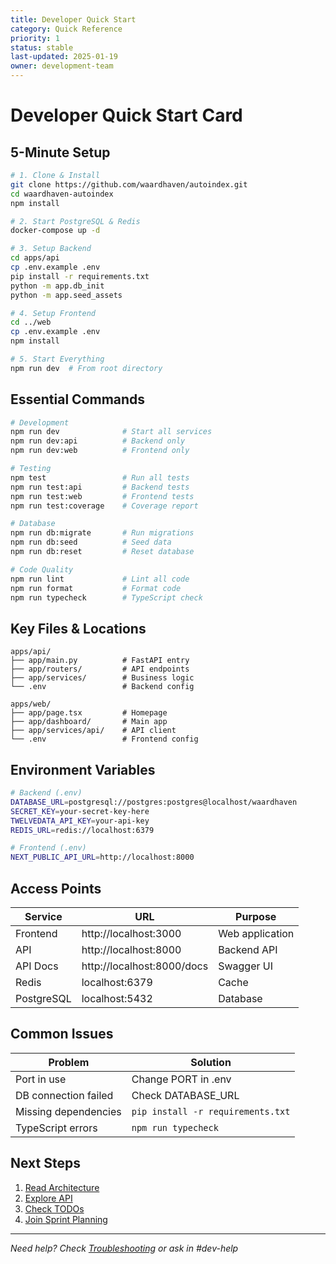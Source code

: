 ```yaml
---
title: Developer Quick Start
category: Quick Reference
priority: 1
status: stable
last-updated: 2025-01-19
owner: development-team
---
```


#  Developer Quick Start Card

##  5-Minute Setup
```bash
# 1. Clone & Install
git clone https://github.com/waardhaven/autoindex.git
cd waardhaven-autoindex
npm install

# 2. Start PostgreSQL & Redis
docker-compose up -d

# 3. Setup Backend
cd apps/api
cp .env.example .env
pip install -r requirements.txt
python -m app.db_init
python -m app.seed_assets

# 4. Setup Frontend
cd ../web
cp .env.example .env
npm install

# 5. Start Everything
npm run dev  # From root directory
```

##  Essential Commands
```bash
# Development
npm run dev              # Start all services
npm run dev:api          # Backend only
npm run dev:web          # Frontend only

# Testing
npm test                 # Run all tests
npm run test:api         # Backend tests
npm run test:web         # Frontend tests
npm run test:coverage    # Coverage report

# Database
npm run db:migrate       # Run migrations
npm run db:seed          # Seed data
npm run db:reset         # Reset database

# Code Quality
npm run lint             # Lint all code
npm run format           # Format code
npm run typecheck        # TypeScript check
```

##  Key Files & Locations
```
apps/api/
├── app/main.py          # FastAPI entry
├── app/routers/         # API endpoints
├── app/services/        # Business logic
└── .env                 # Backend config

apps/web/
├── app/page.tsx         # Homepage
├── app/dashboard/       # Main app
├── app/services/api/    # API client
└── .env                 # Frontend config
```

##  Environment Variables
```bash
# Backend (.env)
DATABASE_URL=postgresql://postgres:postgres@localhost/waardhaven
SECRET_KEY=your-secret-key-here
TWELVEDATA_API_KEY=your-api-key
REDIS_URL=redis://localhost:6379

# Frontend (.env)
NEXT_PUBLIC_API_URL=http://localhost:8000
```

##  Access Points
| Service | URL | Purpose |
|---------|-----|---------|
| Frontend | http://localhost:3000 | Web application |
| API | http://localhost:8000 | Backend API |
| API Docs | http://localhost:8000/docs | Swagger UI |
| Redis | localhost:6379 | Cache |
| PostgreSQL | localhost:5432 | Database |

##  Common Issues
| Problem | Solution |
|---------|----------|
| Port in use | Change PORT in .env |
| DB connection failed | Check DATABASE_URL |
| Missing dependencies | `pip install -r requirements.txt` |
| TypeScript errors | `npm run typecheck` |

##  Next Steps
1. [Read Architecture](../../03-implementation/architecture/system-design.md)
2. [Explore API](../../02-api-reference/README.md)
3. [Check TODOs](../../05-roadmap/quick-cards/todo-summary.md)
4. [Join Sprint Planning](../../05-roadmap/quick-cards/sprint-plan.md)

---
*Need help? Check [Troubleshooting](troubleshooting.md) or ask in #dev-help*